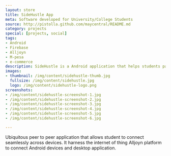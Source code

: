 ```yaml
---
layout: store
title: SideHustle App
meta: Software developed for University/College Students
source: http://pistolla.github.com/maycentral/README.md
category: projects
special: [projects, social]
tags:
- Android
- Firebase 
- Alljoyn
- M-pesa
- e-commerce
description: SideHustle is a Android application that helps students participating in ecommerce to discover and advertise products.
images:
- thumbnail: /img/content/sidehustle-thumb.jpg
  fullsize: /img/content/sidehustle.jpg
  logo: /img/content/sidehustle-logo.png
screenshots:
- /img/content/sidehustle-screenshot-1.jpg
- /img/content/sidehustle-screenshot-2.jpg
- /img/content/sidehustle-screenshot-3.jpg
- /img/content/sidehustle-screenshot-4.jpg
- /img/content/sidehustle-screenshot-5.jpg
- /img/content/sidehustle-screenshot-6.jpg

---
```


Ubiquitous peer to peer application that allows student to connect seamlessly across devices. 
It harness the internet of thing Alljoyn platform to connect Android devices and desktop application.